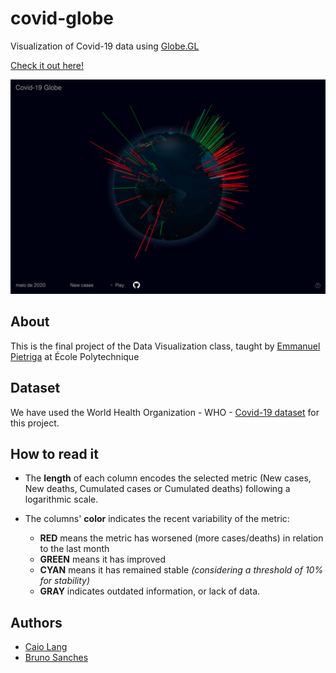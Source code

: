# covid-globe
Visualization of Covid-19 data using [Globe.GL](https://github.com/vasturiano/globe.gl)

[Check it out here!](https://www.caiolang.com/covid-globe/index.html)

![Screenshot of the 3D Covid-19 globe visualization.](./img/screenshot.png)

## About
This is the final project of the Data Visualization class, taught by [Emmanuel Pietriga](https://pages.saclay.inria.fr/emmanuel.pietriga/) at École Polytechnique

## Dataset
We have used the World Health Organization - WHO - [Covid-19 dataset](https://covid19.who.int/) for this project.

## How to read it
- The **length** of each column encodes the selected metric (New cases, New deaths, Cumulated cases or Cumulated deaths) following a logarithmic scale.

- The columns' **color** indicates the recent variability of the metric:
    - **RED** means the metric has worsened (more cases/deaths) in relation to the last month
    - **GREEN** means it has improved
    - **CYAN** means it has remained stable *(considering a threshold of 10% for stability)*
    - **GRAY** indicates outdated information, or lack of data.
      
## Authors
- [Caio Lang](https://github.com/caiolang)
- [Bruno Sanches](https://github.com/brunosanches)
